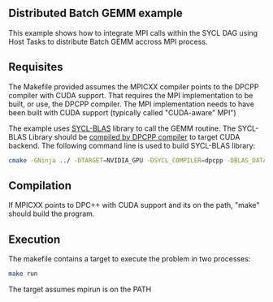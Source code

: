 ## Distributed Batch GEMM example

This example shows how to integrate MPI calls within the SYCL DAG using Host Tasks to distribute Batch GEMM accross MPI process.


## Requisites

The Makefile provided assumes the MPICXX compiler points to the DPCPP compiler with CUDA support.
That requires the MPI implementation to be built, or use, the DPCPP compiler.
The MPI implementation needs to have been built with CUDA support (typically called "CUDA-aware" MPI")

The example uses [SYCL-BLAS](https://github.com/codeplaysoftware/sycl-blas) library to call the GEMM routine.
The SYCL-BLAS Library should be [compiled by DPCPP compiler](https://github.com/codeplaysoftware/sycl-blas#compile-with-dpc) to target CUDA backend. The following command line is used to build SYCL-BLAS library:

```bash
cmake -GNinja ../ -DTARGET=NVIDIA_GPU -DSYCL_COMPILER=dpcpp -DBLAS_DATA_TYPES=float -DGEMM_VECTORIZATION_SUPPORT=ON -DBLAS_ENABLE_TESTING=OFF -DENABLE_EXPRESSION_TESTS=OFF -DBLAS_ENABLE_BENCHMARK=OFF -DBLAS_VERIFY_BENCHMARK=OFF -DBLAS_BUILD_SAMPLES=OFF
```

## Compilation

If MPICXX points to DPC++ with CUDA support and its on the path, "make" should build the program.

## Execution

The makefile contains a target to execute the problem in two processes:

```sh
make run
```

The target assumes mpirun is on the PATH
